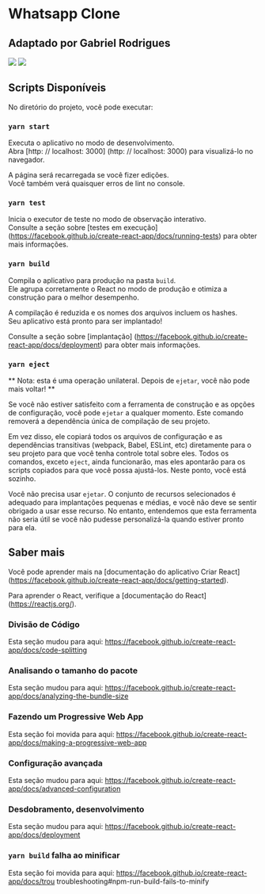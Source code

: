 # Whatsapp Clone

## Adaptado por Gabriel Rodrigues

![](https://img.shields.io/github/languages/top/Gabriel4420/whatsappclone) ![](https://img.shields.io/github/languages/count/Gabriel4420/whatsappclone)
## Scripts Disponíveis

No diretório do projeto, você pode executar:

### `yarn start`

Executa o aplicativo no modo de desenvolvimento. <br />
Abra [http: // localhost: 3000] (http: // localhost: 3000) para visualizá-lo no navegador.

A página será recarregada se você fizer edições. <br />
Você também verá quaisquer erros de lint no console.

### `yarn test`

Inicia o executor de teste no modo de observação interativo. <br />
Consulte a seção sobre [testes em execução] (https://facebook.github.io/create-react-app/docs/running-tests) para obter mais informações.

### `yarn build`

Compila o aplicativo para produção na pasta `build`. <br />
Ele agrupa corretamente o React no modo de produção e otimiza a construção para o melhor desempenho.

A compilação é reduzida e os nomes dos arquivos incluem os hashes. <br />
Seu aplicativo está pronto para ser implantado!

Consulte a seção sobre [implantação] (https://facebook.github.io/create-react-app/docs/deployment) para obter mais informações.

### `yarn eject`

** Nota: esta é uma operação unilateral. Depois de `ejetar`, você não pode mais voltar! **

Se você não estiver satisfeito com a ferramenta de construção e as opções de configuração, você pode `ejetar` a qualquer momento. Este comando removerá a dependência única de compilação de seu projeto.

Em vez disso, ele copiará todos os arquivos de configuração e as dependências transitivas (webpack, Babel, ESLint, etc) diretamente para o seu projeto para que você tenha controle total sobre eles. Todos os comandos, exceto `eject`, ainda funcionarão, mas eles apontarão para os scripts copiados para que você possa ajustá-los. Neste ponto, você está sozinho.

Você não precisa usar `ejetar`. O conjunto de recursos selecionados é adequado para implantações pequenas e médias, e você não deve se sentir obrigado a usar esse recurso. No entanto, entendemos que esta ferramenta não seria útil se você não pudesse personalizá-la quando estiver pronto para ela.

## Saber mais

Você pode aprender mais na [documentação do aplicativo Criar React] (https://facebook.github.io/create-react-app/docs/getting-started).

Para aprender o React, verifique a [documentação do React] (https://reactjs.org/).

### Divisão de Código

Esta seção mudou para aqui: https://facebook.github.io/create-react-app/docs/code-splitting

### Analisando o tamanho do pacote

Esta seção mudou para aqui: https://facebook.github.io/create-react-app/docs/analyzing-the-bundle-size

### Fazendo um Progressive Web App

Esta seção foi movida para aqui: https://facebook.github.io/create-react-app/docs/making-a-progressive-web-app

### Configuração avançada

Esta seção mudou para aqui: https://facebook.github.io/create-react-app/docs/advanced-configuration

### Desdobramento, desenvolvimento

Esta seção mudou para aqui: https://facebook.github.io/create-react-app/docs/deployment

### `yarn build` falha ao minificar

Esta seção foi movida para aqui: https://facebook.github.io/create-react-app/docs/trou troubleshooting#npm-run-build-fails-to-minify